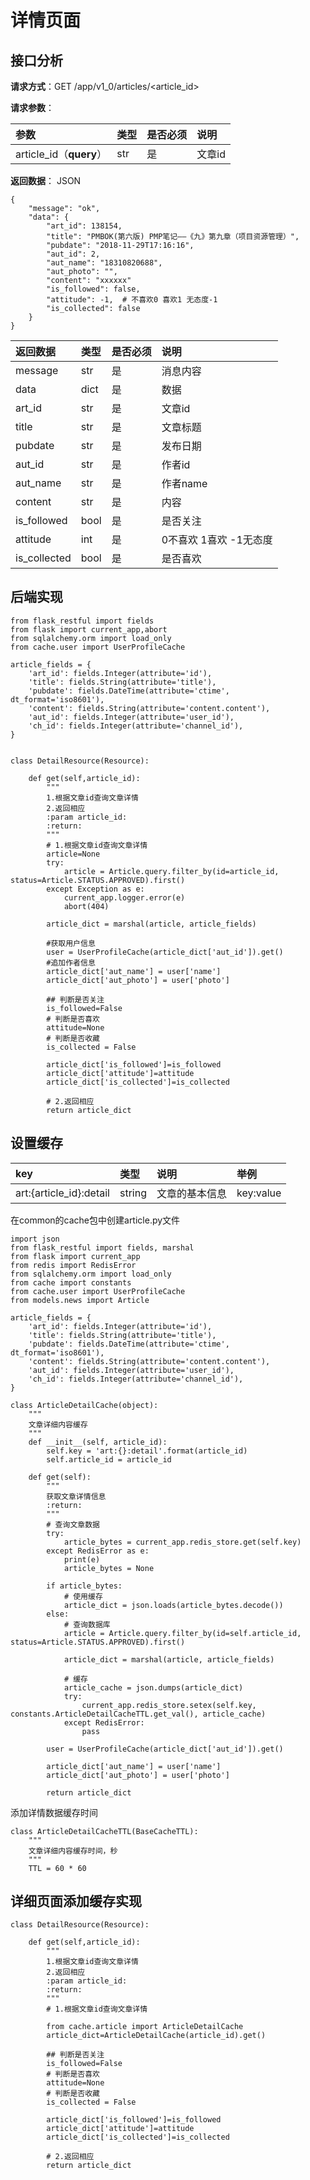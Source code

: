 # 详情页面

## 接口分析

**请求方式**：GET /app/v1\_0/articles/&lt;article\_id&gt;

**请求参数**：

| 参数 | 类型 | 是否必须 | 说明 |
| :--- | :--- | :--- | :--- |
| article\_id（**query**） | str | 是 | 文章id |

**返回数据**： JSON

```
{
    "message": "ok",
    "data": {
        "art_id": 138154,
        "title": "PMBOK(第六版) PMP笔记——《九》第九章（项目资源管理）",
        "pubdate": "2018-11-29T17:16:16",
        "aut_id": 2,
        "aut_name": "18310820688",
        "aut_photo": "",
        "content": "xxxxxx"
        "is_followed": false,
        "attitude": -1,  # 不喜欢0 喜欢1 无态度-1  
        "is_collected": false
    }
}
```

| 返回数据 | 类型 | 是否必须 | 说明 |
| :--- | :--- | :--- | :--- |
| message | str | 是 | 消息内容 |
| data | dict | 是 | 数据 |
| art\_id | str | 是 | 文章id |
| title | str | 是 | 文章标题 |
| pubdate | str | 是 | 发布日期 |
| aut\_id | str | 是 | 作者id |
| aut\_name | str | 是 | 作者name |
| content | str | 是 | 内容 |
| is\_followed | bool | 是 | 是否关注 |
| attitude | int | 是 | 0不喜欢 1喜欢 -1无态度 |
| is\_collected | bool | 是 | 是否喜欢 |

## 后端实现

```
from flask_restful import fields
from flask import current_app,abort
from sqlalchemy.orm import load_only
from cache.user import UserProfileCache

article_fields = {
    'art_id': fields.Integer(attribute='id'),
    'title': fields.String(attribute='title'),
    'pubdate': fields.DateTime(attribute='ctime', dt_format='iso8601'),
    'content': fields.String(attribute='content.content'),
    'aut_id': fields.Integer(attribute='user_id'),
    'ch_id': fields.Integer(attribute='channel_id'),
}


class DetailResource(Resource):

    def get(self,article_id):
        """
        1.根据文章id查询文章详情
        2.返回相应
        :param article_id:
        :return:
        """
        # 1.根据文章id查询文章详情
        article=None
        try:
            article = Article.query.filter_by(id=article_id, status=Article.STATUS.APPROVED).first()
        except Exception as e:
            current_app.logger.error(e)
            abort(404)

        article_dict = marshal(article, article_fields)

        #获取用户信息
        user = UserProfileCache(article_dict['aut_id']).get()
        #追加作者信息
        article_dict['aut_name'] = user['name']
        article_dict['aut_photo'] = user['photo']

        ## 判断是否关注
        is_followed=False
        # 判断是否喜欢
        attitude=None
        # 判断是否收藏
        is_collected = False

        article_dict['is_followed']=is_followed
        article_dict['attitude']=attitude
        article_dict['is_collected']=is_collected

        # 2.返回相应
        return article_dict
```

## 设置缓存

| key | 类型 | 说明 | 举例 |
| :--- | :--- | :--- | :--- |
| art:{article\_id}:detail | string | 文章的基本信息 | key:value |

在common的cache包中创建article.py文件

```
import json
from flask_restful import fields, marshal
from flask import current_app
from redis import RedisError
from sqlalchemy.orm import load_only
from cache import constants
from cache.user import UserProfileCache
from models.news import Article

article_fields = {
    'art_id': fields.Integer(attribute='id'),
    'title': fields.String(attribute='title'),
    'pubdate': fields.DateTime(attribute='ctime', dt_format='iso8601'),
    'content': fields.String(attribute='content.content'),
    'aut_id': fields.Integer(attribute='user_id'),
    'ch_id': fields.Integer(attribute='channel_id'),
}

class ArticleDetailCache(object):
    """
    文章详细内容缓存
    """
    def __init__(self, article_id):
        self.key = 'art:{}:detail'.format(article_id)
        self.article_id = article_id

    def get(self):
        """
        获取文章详情信息
        :return:
        """
        # 查询文章数据
        try:
            article_bytes = current_app.redis_store.get(self.key)
        except RedisError as e:
            print(e)
            article_bytes = None

        if article_bytes:
            # 使用缓存
            article_dict = json.loads(article_bytes.decode())
        else:
            # 查询数据库
            article = Article.query.filter_by(id=self.article_id, status=Article.STATUS.APPROVED).first()

            article_dict = marshal(article, article_fields)

            # 缓存
            article_cache = json.dumps(article_dict)
            try:
                current_app.redis_store.setex(self.key, constants.ArticleDetailCacheTTL.get_val(), article_cache)
            except RedisError:
                pass

        user = UserProfileCache(article_dict['aut_id']).get()

        article_dict['aut_name'] = user['name']
        article_dict['aut_photo'] = user['photo']

        return article_dict
```

添加详情数据缓存时间

```
class ArticleDetailCacheTTL(BaseCacheTTL):
    """
    文章详细内容缓存时间，秒
    """
    TTL = 60 * 60
```

## 详细页面添加缓存实现

```
class DetailResource(Resource):

    def get(self,article_id):
        """
        1.根据文章id查询文章详情
        2.返回相应
        :param article_id:
        :return:
        """
        # 1.根据文章id查询文章详情

        from cache.article import ArticleDetailCache
        article_dict=ArticleDetailCache(article_id).get()

        ## 判断是否关注
        is_followed=False
        # 判断是否喜欢
        attitude=None
        # 判断是否收藏
        is_collected = False

        article_dict['is_followed']=is_followed
        article_dict['attitude']=attitude
        article_dict['is_collected']=is_collected

        # 2.返回相应
        return article_dict
```



